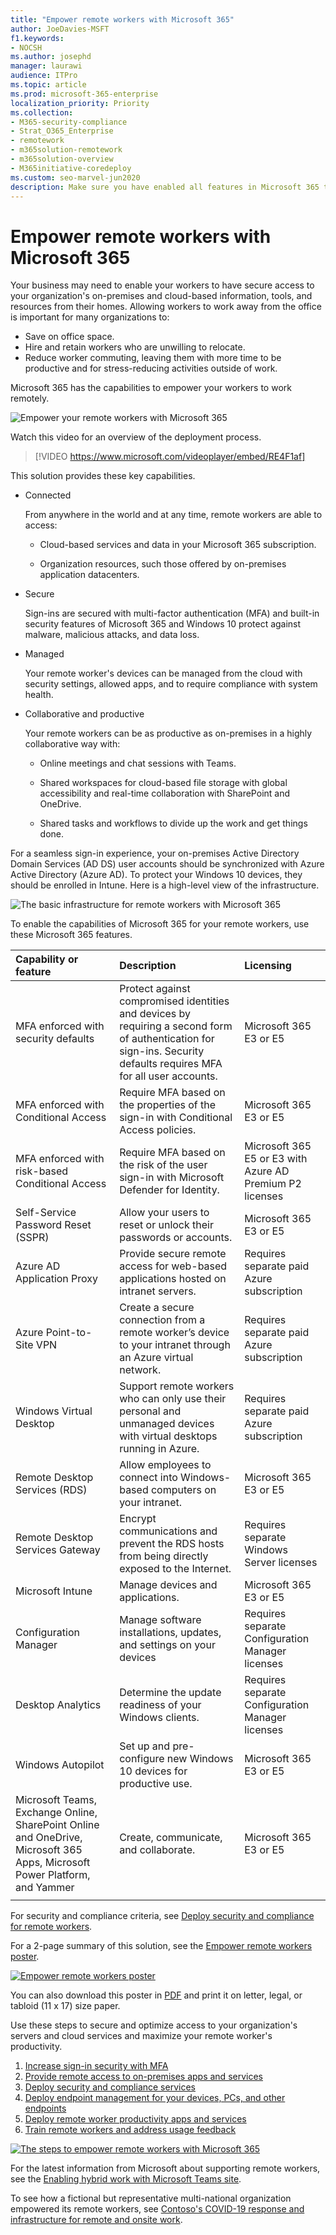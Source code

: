```yaml
---
title: "Empower remote workers with Microsoft 365"
author: JoeDavies-MSFT
f1.keywords:
- NOCSH
ms.author: josephd
manager: laurawi
audience: ITPro
ms.topic: article
ms.prod: microsoft-365-enterprise
localization_priority: Priority
ms.collection: 
- M365-security-compliance
- Strat_O365_Enterprise
- remotework
- m365solution-remotework
- m365solution-overview
- M365initiative-coredeploy
ms.custom: seo-marvel-jun2020
description: Make sure you have enabled all features in Microsoft 365 to maximize remote worker productivity and maintain secure access to your servers, data, and cloud.
---
```


# Empower remote workers with Microsoft 365

Your business may need to enable your workers to have secure access to your organization's on-premises and cloud-based information, tools, and resources from their homes. Allowing workers to work away from the office is important for many organizations to:

- Save on office space.
- Hire and retain workers who are unwilling to relocate.
- Reduce worker commuting, leaving them with more time to be productive and for stress-reducing activities outside of work.

Microsoft 365 has the capabilities to empower your workers to work remotely.

![Empower your remote workers with Microsoft 365](../media/empower-people-to-work-remotely/2-m365-remoteworker-solution-businessoverview.png)

Watch this video for an overview of the deployment process.
<br>
> [!VIDEO https://www.microsoft.com/videoplayer/embed/RE4F1af]

This solution provides these key capabilities.

- Connected

  From anywhere in the world and at any time, remote workers are able to access: 

  - Cloud-based services and data in your Microsoft 365 subscription. 

  - Organization resources, such those offered by on-premises application datacenters.

- Secure

  Sign-ins are secured with multi-factor authentication (MFA) and built-in security features of Microsoft 365 and Windows 10 protect against malware, malicious attacks, and data loss.

- Managed

  Your remote worker's devices can be managed from the cloud with security settings, allowed apps, and to require compliance with system health.

- Collaborative and productive

  Your remote workers can be as productive as on-premises in a highly collaborative way with:

  - Online meetings and chat sessions with Teams. 

  - Shared workspaces for cloud-based file storage with global accessibility and real-time collaboration with SharePoint and OneDrive.

  - Shared tasks and workflows to divide up the work and get things done. 

For a seamless sign-in experience, your on-premises Active Directory Domain Services (AD DS) user accounts should be synchronized with Azure Active Directory (Azure AD). To protect your Windows 10 devices, they should be enrolled in Intune. Here is a high-level view of the infrastructure.

![The basic infrastructure for remote workers with Microsoft 365](../media/empower-people-to-work-remotely/remote-workers-basic-infrastructure.png)

To enable the capabilities of Microsoft 365 for your remote workers, use these Microsoft 365 features.

| Capability or feature | Description | Licensing |
|:-------|:-----|:-------|
| MFA enforced with security defaults	| Protect against compromised identities and devices by requiring a second form of authentication for sign-ins. Security defaults requires MFA for all user accounts.	| Microsoft 365 E3 or E5 |
| MFA enforced with Conditional Access| Require MFA based on the properties of the sign-in with Conditional Access policies.	| Microsoft 365 E3 or E5 | 
| MFA enforced with risk-based Conditional Access	| Require MFA based on the risk of the user sign-in with Microsoft Defender for Identity. | Microsoft 365 E5 or E3 with Azure AD Premium P2 licenses | 
| Self-Service Password Reset (SSPR)	| Allow your users to reset or unlock their passwords or accounts.	| Microsoft 365 E3 or E5 |
| Azure AD Application Proxy	| Provide secure remote access for web-based applications hosted on intranet servers.	| Requires separate paid Azure subscription |
| Azure Point-to-Site VPN	| Create a secure connection from a remote worker’s device to your intranet through an Azure virtual network.	| Requires separate paid Azure subscription |
| Windows Virtual Desktop	| Support remote workers who can only use their personal and unmanaged devices with virtual desktops running in Azure. | Requires separate paid Azure subscription |
| Remote Desktop Services (RDS)	| Allow employees to connect into Windows-based computers on your intranet.	| Microsoft 365 E3 or E5 | 
| Remote Desktop Services Gateway	| Encrypt communications and prevent the RDS hosts from being directly exposed to the Internet.	| Requires separate Windows Server licenses |
| Microsoft Intune | Manage devices and applications.	| Microsoft 365 E3 or E5 | 
| Configuration Manager	| Manage software installations, updates, and settings on your devices | Requires separate Configuration Manager licenses |
| Desktop Analytics	| Determine the update readiness of your Windows clients.	| Requires separate Configuration Manager licenses |
| Windows Autopilot	| Set up and pre-configure new Windows 10 devices for productive use.	| Microsoft 365 E3 or E5 |
| Microsoft Teams, Exchange Online, SharePoint Online and OneDrive, Microsoft 365 Apps, Microsoft Power Platform, and Yammer | Create, communicate, and collaborate. | Microsoft 365 E3 or E5 |
||||

For security and compliance criteria, see [Deploy security and compliance for remote workers](empower-people-to-work-remotely-security-compliance.md).

<a name="poster"></a>
For a 2-page summary of this solution, see the [Empower remote workers poster](../downloads/empower-remote-workers.pdf).

[![Empower remote workers poster](../media/empower-people-to-work-remotely/empower-remote-workers-poster.png)](../downloads/empower-remote-workers.pdf)

You can also download this poster in [PDF](https://github.com/MicrosoftDocs/microsoft-365-docs/raw/public/microsoft-365/downloads/empower-remote-workers.pdf) and print it on letter, legal, or tabloid (11 x 17) size paper.

Use these steps to secure and optimize access to your organization's servers and cloud services and maximize your remote worker's productivity.

1. [Increase sign-in security with MFA](empower-people-to-work-remotely-secure-sign-in.md)
2. [Provide remote access to on-premises apps and services](empower-people-to-work-remotely-remote-access.md)
3. [Deploy security and compliance services](empower-people-to-work-remotely-security-compliance.md)
4. [Deploy endpoint management for your devices, PCs, and other endpoints](empower-people-to-work-remotely-manage-endpoints.md)
5. [Deploy remote worker productivity apps and services](empower-people-to-work-remotely-teams-productivity-apps.md)
6. [Train remote workers and address usage feedback](empower-people-to-work-remotely-train-monitor-usage.md)

[![The steps to empower remote workers with Microsoft 365](../media/empower-people-to-work-remotely/remote-workers-step-grid.png)](empower-people-to-work-remotely-secure-sign-in.md)

For the latest information from Microsoft about supporting remote workers, see the [Enabling hybrid work
with Microsoft Teams site](https://resources.techcommunity.microsoft.com/enabling-hybrid-work/).

To see how a fictional but representative multi-national organization empowered its remote workers, see [Contoso's COVID-19 response and infrastructure for remote and onsite work](contoso-remote-onsite-work.md).
